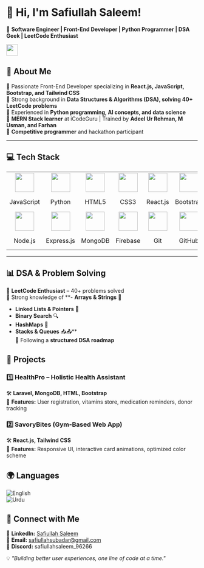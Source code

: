 # 👋 Hi, I'm Safiullah Saleem!  

🚀 **Software Engineer | Front-End Developer | Python Programmer | DSA Geek | LeetCode Enthusiast**  

<img src="https://media.giphy.com/media/hvRJCLFzcasrR4ia7z/giphy.gif" width="30px">  

## 🌟 About Me  
🔹 Passionate Front-End Developer specializing in **React.js, JavaScript, Bootstrap, and Tailwind CSS**  
🔹 Strong background in **Data Structures & Algorithms (DSA), solving 40+ LeetCode problems**  
🔹 Experienced in **Python programming, AI concepts, and data science**  
🔹 **MERN Stack learner** at iCodeGuru | Trained by **Adeel Ur Rehman, M Usman, and Farhan**  
🔹 **Competitive programmer** and hackathon participant  

---

## 💻 Tech Stack  

<table>
  <tr>
    <td align="center"><img src="https://cdn.jsdelivr.net/gh/devicons/devicon/icons/javascript/javascript-original.svg" width="50px"/></td>
    <td align="center"><img src="https://cdn.jsdelivr.net/gh/devicons/devicon/icons/python/python-original.svg" width="50px"/></td>
    <td align="center"><img src="https://cdn.jsdelivr.net/gh/devicons/devicon/icons/html5/html5-original.svg" width="50px"/></td>
    <td align="center"><img src="https://cdn.jsdelivr.net/gh/devicons/devicon/icons/css3/css3-original.svg" width="50px"/></td>
    <td align="center"><img src="https://cdn.jsdelivr.net/gh/devicons/devicon/icons/react/react-original.svg" width="50px"/></td>
    <td align="center"><img src="https://cdn.jsdelivr.net/gh/devicons/devicon/icons/bootstrap/bootstrap-original.svg" width="50px"/></td>
    <td align="center"><img src="https://cdn.jsdelivr.net/gh/devicons/devicon/icons/tailwindcss/tailwindcss-original.svg" width="50px"/></td>
  </tr>
  <tr>
    <td align="center">JavaScript</td>
    <td align="center">Python</td>
    <td align="center">HTML5</td>
    <td align="center">CSS3</td>
    <td align="center">React.js</td>
    <td align="center">Bootstrap</td>
    <td align="center">Tailwind CSS</td>
  </tr>
  <tr>
    <td align="center"><img src="https://cdn.jsdelivr.net/gh/devicons/devicon/icons/nodejs/nodejs-original.svg" width="50px"/></td>
    <td align="center"><img src="https://cdn.jsdelivr.net/gh/devicons/devicon/icons/express/express-original.svg" width="50px"/></td>
    <td align="center"><img src="https://cdn.jsdelivr.net/gh/devicons/devicon/icons/mongodb/mongodb-original.svg" width="50px"/></td>
    <td align="center"><img src="https://cdn.jsdelivr.net/gh/devicons/devicon/icons/firebase/firebase-plain.svg" width="50px"/></td>
    <td align="center"><img src="https://cdn.jsdelivr.net/gh/devicons/devicon/icons/git/git-original.svg" width="50px"/></td>
    <td align="center"><img src="https://cdn.jsdelivr.net/gh/devicons/devicon/icons/github/github-original.svg" width="50px"/></td>
    <td align="center"><img src="https://cdn.jsdelivr.net/gh/devicons/devicon/icons/vscode/vscode-original.svg" width="50px"/></td>
  </tr>
  <tr>
    <td align="center">Node.js</td>
    <td align="center">Express.js</td>
    <td align="center">MongoDB</td>
    <td align="center">Firebase</td>
    <td align="center">Git</td>
    <td align="center">GitHub</td>
    <td align="center">VS Code</td>
  </tr>
</table>

---

## 📊 DSA & Problem Solving  
🔹 **LeetCode Enthusiast** – 40+ problems solved  
🔹 Strong knowledge of **- **Arrays & Strings** 📜  
   - **Linked Lists & Pointers** 🔗  
   - **Binary Search** 🔍  
   - **HashMaps** 🔄    
   - **Stacks & Queues** 📥📤**  
🔹 Following a **structured DSA roadmap**  

## 📌 Projects  
### 1️⃣ **HealthPro – Holistic Health Assistant**  
🛠 **Laravel, MongoDB, HTML, Bootstrap**  
📌 **Features:** User registration, vitamins store, medication reminders, donor tracking  

### 2️⃣ **SavoryBites (Gym-Based Web App)**  
🛠 **React.js, Tailwind CSS**  
📌 **Features:** Responsive UI, interactive card animations, optimized color scheme  

## 🌍 Languages  
![English](https://img.shields.io/badge/English-Fluent-blue)  
![Urdu](https://img.shields.io/badge/Urdu-Native-green)  

## 🚀 Connect with Me  
🔗 **LinkedIn:** [Safiullah Saleem](https://www.linkedin.com/in/safiullah-saleem-51a0912a1/)  
📧 **Email:** safiullahsubadar@gmail.com  
💬 **Discord:** safiullahsaleem_96266  

💡 _"Building better user experiences, one line of code at a time."_  
